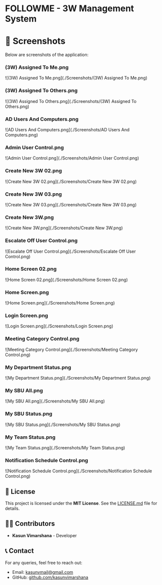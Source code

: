 # FOLLOWME - 3W Management System

# 📸 Screenshots
Below are screenshots of the application:

### (3W) Assigned To Me.png
![(3W) Assigned To Me.png](./Screenshots/(3W) Assigned To Me.png)

### (3W) Assigned To Others.png
![(3W) Assigned To Others.png](./Screenshots/(3W) Assigned To Others.png)

### AD Users And Computers.png
![AD Users And Computers.png](./Screenshots/AD Users And Computers.png)

### Admin User Control.png
![Admin User Control.png](./Screenshots/Admin User Control.png)

### Create New 3W 02.png
![Create New 3W 02.png](./Screenshots/Create New 3W 02.png)

### Create New 3W 03.png
![Create New 3W 03.png](./Screenshots/Create New 3W 03.png)

### Create New 3W.png
![Create New 3W.png](./Screenshots/Create New 3W.png)

### Escalate Off User Control.png
![Escalate Off User Control.png](./Screenshots/Escalate Off User Control.png)

### Home Screen 02.png
![Home Screen 02.png](./Screenshots/Home Screen 02.png)

### Home Screen.png
![Home Screen.png](./Screenshots/Home Screen.png)

### Login Screen.png
![Login Screen.png](./Screenshots/Login Screen.png)

### Meeting Category Control.png
![Meeting Category Control.png](./Screenshots/Meeting Category Control.png)

### My Department Status.png
![My Department Status.png](./Screenshots/My Department Status.png)

### My SBU All.png
![My SBU All.png](./Screenshots/My SBU All.png)

### My SBU Status.png
![My SBU Status.png](./Screenshots/My SBU Status.png)

### My Team Status.png
![My Team Status.png](./Screenshots/My Team Status.png)

### Notification Schedule Control.png
![Notification Schedule Control.png](./Screenshots/Notification Schedule Control.png)

## 📜 License
This project is licensed under the **MIT License**. See the [LICENSE.md](./LICENSE.md) file for details.

## 👨‍💻 Contributors
- **Kasun Vimarshana** - Developer

## 📞 Contact
For any queries, feel free to reach out:
- Email: [kasunvmail@gmail.com](mailto:kasunvmail@gmail.com)
- GitHub: [github.com/kasunvimarshana](https://github.com/kasunvimarshana)
